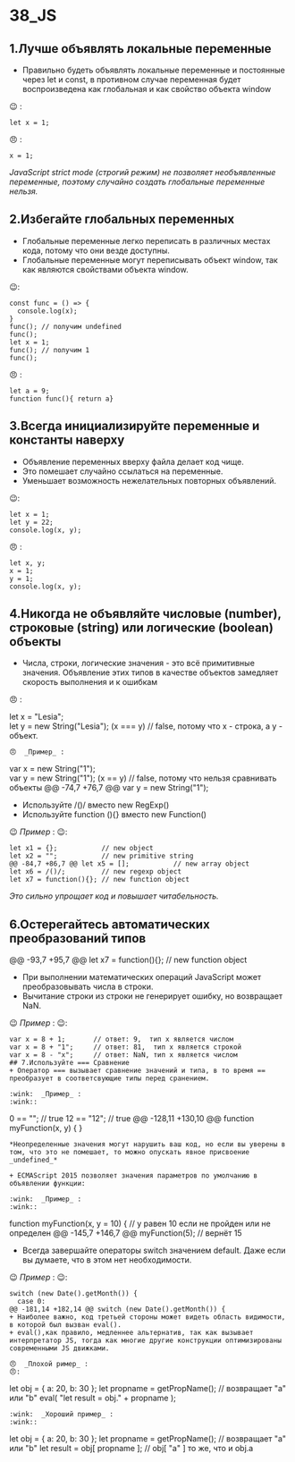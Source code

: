 # 38_JS
## 1.Лучше объявлять локальные переменные

+ Правильно будеть объявлять локальные переменные и постоянные через let и const, в противном случае переменная будет воспроизведена как глобальная и как свойство объекта window

 :wink: :
 ```
let x = 1;
 ```

 😠 :
```
x = 1;
```
 *JavaScript strict mode (строгий режим) не позволяет необъявленные переменные, поэтому случайно создать глобальные переменные нельзя.*

## 2.Избегайте глобальных переменных

+ Глобальные переменные легко переписать в различных местах кода, потому что они везде доступны.
+ Глобальные переменные могут переписывать объект window, так как являются свойствами объекта window.

 :wink::
 ```
 const func = () => {
   console.log(x);
 }
 func(); // получим undefined
 func(); 
 let x = 1;
 func(); // получим 1
 func();
 ```
 
 😠 :
 ```
let a = 9;
function func(){ return a}
 ```

## 3.Всегда инициализируйте переменные и константы наверху

+ Объявление переменных  вверху файла делает код чище.
+ Это помешает случайно ссылаться на переменные.
+ Уменьшает возможность нежелательных повторных объявлений.

:wink::

```
let x = 1;
let y = 22;
console.log(x, y);
```

😠 :

```
let x, y;
x = 1;
y = 1;
console.log(x, y);
```


## 4.Никогда не объявляйте числовые (number), строковые (string) или логические (boolean) объекты

+ Числа, строки, логические значения - это всё примитивные значения. Объявление этих типов в качестве объектов замедляет скорость выполнения и к ошибкам


😠   :

let x = "Lesia";             
let y = new String("Lesia");
(x === y) // false, потому что x - строка, а y - объект.
```
😠  _Пример_ :
```
var x = new String("1");             
var y = new String("1");
(x == y) // false, потому что нельзя сравнивать объекты
@@ -74,7 +76,7 @@ var y = new String("1");
+ Используйте /()/ вместо new RegExp()
+ Используйте function (){} вместо new Function()

:wink:  _Пример_ :
:wink::
```
let x1 = {};           // new object
let x2 = "";           // new primitive string
@@ -84,7 +86,7 @@ let x5 = [];           // new array object
let x6 = /()/;         // new regexp object
let x7 = function(){}; // new function object
```
*Это сильно упрощает код и повышает читабельность.*


## 6.Остерегайтесь автоматических преобразований типов

@@ -93,7 +95,7 @@ let x7 = function(){}; // new function object
+ При выполнении математических операций JavaScript может преобразовывать числа в строки.
+ Вычитание строки из строки не генерирует ошибку, но возвращает NaN.

:wink:  _Пример_ :
:wink::
```
var x = 8 + 1;       // ответ: 9,  тип x является числом
var x = 8 + "1";     // ответ: 81,  тип x является строкой
var x = 8 - "x";     // ответ: NaN, тип x является числом
## 7.Используйте === Сравнение
+ Оператор === вызывает сравнение значений и типа, в то время == преобразует в соответсвующие типы перед сранением.

:wink:  _Пример_ :
:wink::
```
0 == "";        // true
12 == "12";     // true
@@ -128,11 +130,10 @@ function myFunction(x, y) {
}
```
*Неопределенные значения могут нарушить ваш код, но если вы уверены в том, что это не помешает, то можно опускать явное присвоение _undefined_*

+ ECMAScript 2015 позволяет значения параметров по умолчанию в объявлении функции:

:wink:  _Пример_ :
:wink::
```
function myFunction(x, y = 10) {
  // y равен 10 если не пройден или не определен
@@ -145,7 +146,7 @@ myFunction(5); // вернёт 15

+ Всегда завершайте операторы switch значением default. Даже если вы думаете, что в этом нет необходимости.

:wink:  _Пример_ :
:wink::
```
switch (new Date().getMonth()) {
  case 0:
@@ -181,14 +182,14 @@ switch (new Date().getMonth()) {
+ Наиболее важно, код третьей стороны может видеть область видимости, в которой был вызван eval().
+ eval(),как правило, медленнее альтернатив, так как вызывает интерпретатор JS, тогда как многие другие конструкции оптимизированы современными JS движками.

😠  _Плохой ример_ :
😠:
```
let obj = { a: 20, b: 30 };
let propname = getPropName();  // возвращает "a" или "b"
eval( "let result = obj." + propname );
```
:wink:  _Хороший пример_ :
:wink::
```
let obj = { a: 20, b: 30 };
let propname = getPropName();  // возвращает "a" или "b"
let result = obj[ propname ];  //  obj[ "a" ] то же, что и obj.a
```
